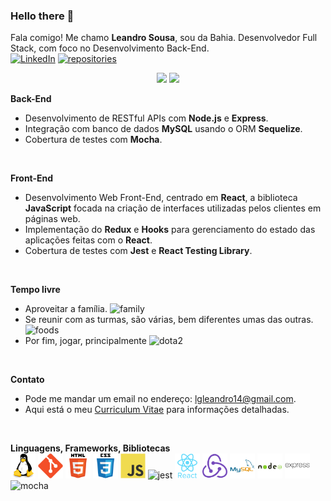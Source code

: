 ### Hello there 👋

Fala comigo! Me chamo **Leandro Sousa**, sou da Bahia. Desenvolvedor Full Stack, com foco no Desenvolvimento Back-End.
</br>
<a href="https://www.linkedin.com/in/leandrogsousa/" target="_blank"><img alt="LinkedIn" src="https://img.shields.io/badge/LinkedIn-0077B5?style=for-the-badge&logo=linkedin&logoColor=white" /></a>
<a href="https://github.com/sousaleandro?tab=repositories" target="_blank"><img alt="repositories" src="https://img.shields.io/badge/GitHub-100000?style=for-the-badge&logo=github&logoColor=white" /></a>
</br>
<div align="center">
  <img height="180em" src="https://github-readme-stats.vercel.app/api?username=sousaleandro&show_icons=true&theme=dark&include_all_commits=true&count_private=true"/>
  <img height="180em" src="https://github-readme-stats.vercel.app/api/top-langs/?username=sousaleandro&layout=compact&langs_count=10&theme=dark"/>
</div>
<!--
<div align="center">
GITHUB STATUS
https://github.com/alexandresanlim/Badges4-README.md-Profile#-activity-graph-
https://github.com/anuraghazra/github-readme-stats
TEMAS: dark, radical, merko, gruvbox, tokyonight, onedark, cobalt, synthwave, highcontrast, dracula 
</div>
-->

**Back-End**
- Desenvolvimento de RESTful APIs com **Node.js** e **Express**.
- Integração com banco de dados **MySQL** usando o ORM **Sequelize**.
- Cobertura de testes com **Mocha**.
</br>

**Front-End**
- Desenvolvimento Web Front-End, centrado em **React**, a biblioteca **JavaScript** focada na criação de interfaces utilizadas pelos clientes em páginas web.
- Implementação do **Redux** e **Hooks** para gerenciamento do estado das aplicações feitas com o **React**.
- Cobertura de testes com **Jest** e **React Testing Library**.
</br>

**Tempo livre**
- Aproveitar a família. <img alt="family" src="https://cdn-icons-png.flaticon.com/512/2452/2452798.png" width="35" height="35" color="white" />
- Se reunir com as turmas, são várias, bem diferentes umas das outras. <img alt="foods" src="https://w7.pngwing.com/pngs/459/854/png-transparent-grilled-meats-sirloin-steak-barbecue-mixed-grill-roast-beef-carne-asada-barbecue-food-beef-recipe-thumbnail.png" width="35" height="35" />
- Por fim, jogar, principalmente <img alt="dota2" src="https://cdn-icons-png.flaticon.com/512/588/588267.png" width="35" height="35"/>
</br>

**Contato**
- Pode me mandar um email no endereço: lgleandro14@gmail.com.
- Aqui está o meu <a href="https://github.com/sousaleandro/sousaleandro/blob/main/sousaleandro-cv.pdf" target="_blank">Curriculum Vitae</a> para informações detalhadas.
</br>

**Linguagens, Frameworks, Bibliotecas**
</br>
  <img src="https://raw.githubusercontent.com/devicons/devicon/master/icons/linux/linux-original.svg" alt="linux" width="40" height="40" />
  <img src="https://raw.githubusercontent.com/devicons/devicon/master/icons/git/git-original.svg" alt="git" width="40" height="40"/> 
  <img src="https://raw.githubusercontent.com/devicons/devicon/master/icons/html5/html5-original-wordmark.svg" alt="html5" width="40" height="40"/> 
  <img src="https://raw.githubusercontent.com/devicons/devicon/master/icons/css3/css3-original-wordmark.svg" alt="css3" width="40" height="40"/> 
  <img src="https://raw.githubusercontent.com/devicons/devicon/master/icons/javascript/javascript-original.svg" alt="javascript" width="40" height="40"/> 
  <img src="https://www.learnstorybook.com/intro-to-storybook/logo-jest.png" alt="jest" width="40" height="40" />
  <img src="https://raw.githubusercontent.com/devicons/devicon/master/icons/react/react-original-wordmark.svg" alt="react" width="40" height="40"/> 
  <img src="https://raw.githubusercontent.com/devicons/devicon/master/icons/redux/redux-original.svg" alt="redux" width="40" height="40"/> 
  <img src="https://raw.githubusercontent.com/devicons/devicon/master/icons/mysql/mysql-original-wordmark.svg" alt="mysql" width="40" height="40"/> 
  <img src="https://raw.githubusercontent.com/devicons/devicon/master/icons/nodejs/nodejs-original-wordmark.svg" alt="nodejs" width="40" height="40"/> 
  <img src="https://raw.githubusercontent.com/devicons/devicon/master/icons/express/express-original-wordmark.svg" alt="express" width="40" height="40"/> 
  <img src="https://cdn.jsdelivr.net/gh/devicons/devicon/icons/mocha/mocha-plain.svg" alt="mocha" width="40" height="40"/>
</br>

